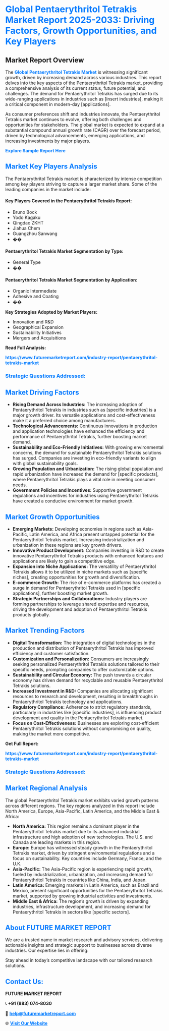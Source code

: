 <h1 style="color: #007BFF;">Global Pentaerythritol Tetrakis Market Report 2025-2033: Driving Factors, Growth Opportunities, and Key Players</h1>

<section id="overview">
<h2>Market Report Overview</h2>
<p>The <a href="https://www.futuremarketreport.com/industry-report/pentaerythritol-tetrakis-market" style="color: #007BFF; text-decoration: none;"><strong>Global Pentaerythritol Tetrakis Market</strong></a> is witnessing significant growth, driven by increasing demand across various industries. This report delves into the key aspects of the Pentaerythritol Tetrakis market, providing a comprehensive analysis of its current status, future potential, and challenges. The demand for Pentaerythritol Tetrakis has surged due to its wide-ranging applications in industries such as [insert industries], making it a critical component in modern-day [applications].</p>
<p>As consumer preferences shift and industries innovate, the Pentaerythritol Tetrakis market continues to evolve, offering both challenges and opportunities for stakeholders. The global market is expected to expand at a substantial compound annual growth rate (CAGR) over the forecast period, driven by technological advancements, emerging applications, and increasing investments by major players.</p>
</section>

<section id="overview">
<p><a href="https://www.futuremarketreport.com/request-sample/reportId=114045" style="color: #007BFF; text-decoration: none;"><strong>Explore Sample Report Here</strong></a></p>
</section>

<section id="key-players">
<h2 style="color: #007BFF;">Market Key Players Analysis</h2>
<p>The Pentaerythritol Tetrakis market is characterized by intense competition among key players striving to capture a larger market share. Some of the leading companies in the market include:</p>
<h4>Key Players Covered in the Pentaerythritol Tetrakis Report:</h4>
<ul><li>Bruno Bock</li><li>Yodo Kagaku</li><li>Qingdao ZKHT</li><li>Jiahua Chem</li><li>Guangzhou Sanwang</li><li>��</li></ul>
<h4>Pentaerythritol Tetrakis Market Segmentation by Type:</h4>
<ul><li>General Type</li><li>��</li></ul>

<h4>Pentaerythritol Tetrakis Market Segmentation by Application:</h4>
<ul><li>Organic Intermediate</li><li>Adhesive and Coating</li><li>��</li></ul>
<p><strong>Key Strategies Adopted by Market Players:</strong></p>
<ul>
<li>Innovation and R&D</li>
<li>Geographical Expansion</li>
<li>Sustainability Initiatives</li>
<li>Mergers and Acquisitions</li>
</ul>
</section>

<section>
<p><strong>Read Full Analysis: </strong></p><a href="https://www.futuremarketreport.com/industry-report/pentaerythritol-tetrakis-market" style="color: #007BFF; text-decoration: none;"><strong>https://www.futuremarketreport.com/industry-report/pentaerythritol-tetrakis-market</strong></a>
<h3 style="color: #007BFF;">Strategic Questions Addressed:</h3>
</section>

<section id="driving-factors">
<h2 style="color: #007BFF;">Market Driving Factors</h2>
<ul>
<li><strong>Rising Demand Across Industries:</strong> The increasing adoption of Pentaerythritol Tetrakis in industries such as [specific industries] is a major growth driver. Its versatile applications and cost-effectiveness make it a preferred choice among manufacturers.</li>
<li><strong>Technological Advancements:</strong> Continuous innovations in production and application technologies have enhanced the efficiency and performance of Pentaerythritol Tetrakis, further boosting market demand.</li>
<li><strong>Sustainability and Eco-Friendly Initiatives:</strong> With growing environmental concerns, the demand for sustainable Pentaerythritol Tetrakis solutions has surged. Companies are investing in eco-friendly variants to align with global sustainability goals.</li>
<li><strong>Growing Population and Urbanization:</strong> The rising global population and rapid urbanization have increased the demand for [specific products], where Pentaerythritol Tetrakis plays a vital role in meeting consumer needs.</li>
<li><strong>Government Policies and Incentives:</strong> Supportive government regulations and incentives for industries using Pentaerythritol Tetrakis have created a conducive environment for market growth.</li>
</ul>
</section>

<section id="growth-opportunities">
<h2 style="color: #007BFF;">Market Growth Opportunities</h2>
<ul>
<li><strong>Emerging Markets:</strong> Developing economies in regions such as Asia-Pacific, Latin America, and Africa present untapped potential for the Pentaerythritol Tetrakis market. Increasing industrialization and urbanization in these regions are key growth drivers.</li>
<li><strong>Innovative Product Development:</strong> Companies investing in R&D to create innovative Pentaerythritol Tetrakis products with enhanced features and applications are likely to gain a competitive edge.</li>
<li><strong>Expansion into Niche Applications:</strong> The versatility of Pentaerythritol Tetrakis allows it to be utilized in niche markets such as [specific niches], creating opportunities for growth and diversification.</li>
<li><strong>E-commerce Growth:</strong> The rise of e-commerce platforms has created a surge in demand for Pentaerythritol Tetrakis used in [specific applications], further boosting market growth.</li>
<li><strong>Strategic Partnerships and Collaborations:</strong> Industry players are forming partnerships to leverage shared expertise and resources, driving the development and adoption of Pentaerythritol Tetrakis products globally.</li>
</ul>
</section>

<section id="trending-factors">
<h2 style="color: #007BFF;">Market Trending Factors</h2>
<ul>
<li><strong>Digital Transformation:</strong> The integration of digital technologies in the production and distribution of Pentaerythritol Tetrakis has improved efficiency and customer satisfaction.</li>
<li><strong>Customization and Personalization:</strong> Consumers are increasingly seeking personalized Pentaerythritol Tetrakis solutions tailored to their specific needs, prompting companies to offer customizable options.</li>
<li><strong>Sustainability and Circular Economy:</strong> The push towards a circular economy has driven demand for recyclable and reusable Pentaerythritol Tetrakis solutions.</li>
<li><strong>Increased Investment in R&D:</strong> Companies are allocating significant resources to research and development, resulting in breakthroughs in Pentaerythritol Tetrakis technology and applications.</li>
<li><strong>Regulatory Compliance:</strong> Adherence to strict regulatory standards, particularly in industries like [specific industries], is influencing product development and quality in the Pentaerythritol Tetrakis market.</li>
<li><strong>Focus on Cost-Effectiveness:</strong> Businesses are exploring cost-efficient Pentaerythritol Tetrakis solutions without compromising on quality, making the market more competitive.</li>
</ul>
</section>

<section>
<p><strong>Get Full Report: </strong></p><a href="https://www.futuremarketreport.com/industry-report/pentaerythritol-tetrakis-market" style="color: #007BFF; text-decoration: none;"><strong>https://www.futuremarketreport.com/industry-report/pentaerythritol-tetrakis-market</strong></a>
<h3 style="color: #007BFF;">Strategic Questions Addressed:</h3>
</section>


<section id="regional-analysis">
<h2 style="color: #007BFF;">Market Regional Analysis</h2>
<p>The global Pentaerythritol Tetrakis market exhibits varied growth patterns across different regions. The key regions analyzed in this report include North America, Europe, Asia-Pacific, Latin America, and the Middle East & Africa:</p>
<ul>
<li><strong>North America:</strong> This region remains a dominant player in the Pentaerythritol Tetrakis market due to its advanced industrial infrastructure and high adoption of new technologies. The U.S. and Canada are leading markets in this region.</li>
<li><strong>Europe:</strong> Europe has witnessed steady growth in the Pentaerythritol Tetrakis market, driven by stringent environmental regulations and a focus on sustainability. Key countries include Germany, France, and the U.K.</li>
<li><strong>Asia-Pacific:</strong> The Asia-Pacific region is experiencing rapid growth, fueled by industrialization, urbanization, and increasing demand for Pentaerythritol Tetrakis in countries like China, India, and Japan.</li>
<li><strong>Latin America:</strong> Emerging markets in Latin America, such as Brazil and Mexico, present significant opportunities for the Pentaerythritol Tetrakis market, supported by growing industrial activities and investments.</li>
<li><strong>Middle East & Africa:</strong> The region’s growth is driven by expanding industries, infrastructure development, and increasing demand for Pentaerythritol Tetrakis in sectors like [specific sectors].</li>
</ul>
</section>

<footer>
<h2 style="color: #007BFF;">About FUTURE MARKET REPORT</h2>
<p>We are a trusted name in market research and advisory services, delivering actionable insights and strategic support to businesses across diverse industries. Our expertise lies in offering:</p>

<p>Stay ahead in today’s competitive landscape with our tailored research solutions.</p>

<h2 style="color: #007BFF;">Contact Us:</h2>
<p><strong>FUTURE MARKET REPORT</strong></p>
<p>📞 <strong>+91 (883) 074-8030</strong></p>
<p>📧 <strong><a href="mailto:help@futuremarketreport.com" style="color: #007BFF;">help@futuremarketreport.com</a></strong></p>
<p>🌐 <strong><a href="https://www.futuremarketreport.com/" style="color: #007BFF;">Visit Our Website</a></strong></p>
</footer>